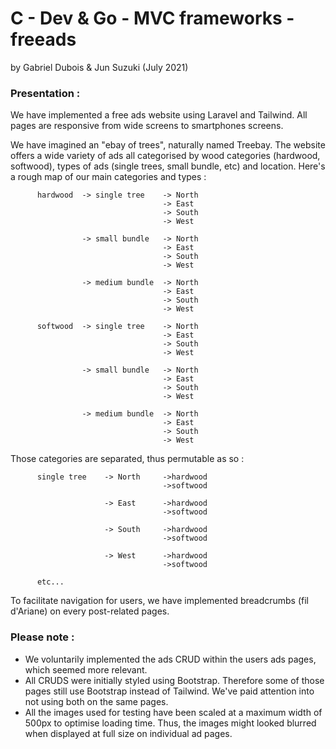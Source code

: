 # C - Dev & Go - MVC frameworks - freeads

by Gabriel Dubois & Jun Suzuki
(July 2021)

### Presentation :

We have implemented a free ads website using Laravel and Tailwind. All pages are responsive from wide screens to smartphones screens.

We have imagined an "ebay of trees", naturally named Treebay. The website offers a wide variety of ads all categorised by wood categories (hardwood, softwood), types of ads (single trees, small bundle, etc) and location. Here's a rough map of our main categories and types : 

          hardwood  -> single tree    -> North
                                      -> East
                                      -> South
                                      -> West     
                                      
                    -> small bundle   -> North
                                      -> East
                                      -> South
                                      -> West   
                                      
                    -> medium bundle  -> North
                                      -> East
                                      -> South
                                      -> West   
                  
          softwood  -> single tree    -> North
                                      -> East
                                      -> South
                                      -> West        
                                      
                    -> small bundle   -> North
                                      -> East
                                      -> South
                                      -> West   
                                      
                    -> medium bundle  -> North
                                      -> East
                                      -> South
                                      -> West   

Those categories are separated, thus permutable as so : 

          single tree    -> North     ->hardwood
                                      ->softwood
                                      
                         -> East      ->hardwood
                                      ->softwood
                                      
                         -> South     ->hardwood
                                      ->softwood
                                      
                         -> West      ->hardwood
                                      ->softwood      

          etc... 

To facilitate navigation for users, we have implemented breadcrumbs (fil d'Ariane) on every post-related pages.

### Please note :

- We voluntarily implemented the ads CRUD within the users ads pages, which seemed more relevant.
- All CRUDS were initially styled using Bootstrap. Therefore some of those pages still use Bootstrap instead of Tailwind. We've paid attention into not using both on the same pages.
- All the images used for testing have been scaled at a maximum width of 500px to optimise loading time. Thus, the images might looked blurred when displayed at full size on individual ad pages.



